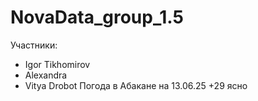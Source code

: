 # NovaData_group_1.5 
   Участники:
- Igor Tikhomirov 
- Alexandra 
- Vitya Drobot 
Погода в Абакане на 13.06.25 +29 ясно
